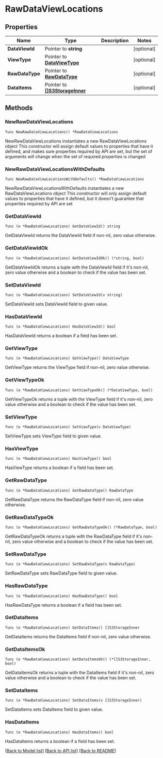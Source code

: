 # RawDataViewLocations

## Properties

Name | Type | Description | Notes
------------ | ------------- | ------------- | -------------
**DataViewId** | Pointer to **string** |  | [optional] 
**ViewType** | Pointer to [**DataViewType**](DataViewType.md) |  | [optional] 
**RawDataType** | Pointer to [**RawDataType**](RawDataType.md) |  | [optional] 
**DataItems** | Pointer to [**[]S3StorageInner**](S3StorageInner.md) |  | [optional] 

## Methods

### NewRawDataViewLocations

`func NewRawDataViewLocations() *RawDataViewLocations`

NewRawDataViewLocations instantiates a new RawDataViewLocations object
This constructor will assign default values to properties that have it defined,
and makes sure properties required by API are set, but the set of arguments
will change when the set of required properties is changed

### NewRawDataViewLocationsWithDefaults

`func NewRawDataViewLocationsWithDefaults() *RawDataViewLocations`

NewRawDataViewLocationsWithDefaults instantiates a new RawDataViewLocations object
This constructor will only assign default values to properties that have it defined,
but it doesn't guarantee that properties required by API are set

### GetDataViewId

`func (o *RawDataViewLocations) GetDataViewId() string`

GetDataViewId returns the DataViewId field if non-nil, zero value otherwise.

### GetDataViewIdOk

`func (o *RawDataViewLocations) GetDataViewIdOk() (*string, bool)`

GetDataViewIdOk returns a tuple with the DataViewId field if it's non-nil, zero value otherwise
and a boolean to check if the value has been set.

### SetDataViewId

`func (o *RawDataViewLocations) SetDataViewId(v string)`

SetDataViewId sets DataViewId field to given value.

### HasDataViewId

`func (o *RawDataViewLocations) HasDataViewId() bool`

HasDataViewId returns a boolean if a field has been set.

### GetViewType

`func (o *RawDataViewLocations) GetViewType() DataViewType`

GetViewType returns the ViewType field if non-nil, zero value otherwise.

### GetViewTypeOk

`func (o *RawDataViewLocations) GetViewTypeOk() (*DataViewType, bool)`

GetViewTypeOk returns a tuple with the ViewType field if it's non-nil, zero value otherwise
and a boolean to check if the value has been set.

### SetViewType

`func (o *RawDataViewLocations) SetViewType(v DataViewType)`

SetViewType sets ViewType field to given value.

### HasViewType

`func (o *RawDataViewLocations) HasViewType() bool`

HasViewType returns a boolean if a field has been set.

### GetRawDataType

`func (o *RawDataViewLocations) GetRawDataType() RawDataType`

GetRawDataType returns the RawDataType field if non-nil, zero value otherwise.

### GetRawDataTypeOk

`func (o *RawDataViewLocations) GetRawDataTypeOk() (*RawDataType, bool)`

GetRawDataTypeOk returns a tuple with the RawDataType field if it's non-nil, zero value otherwise
and a boolean to check if the value has been set.

### SetRawDataType

`func (o *RawDataViewLocations) SetRawDataType(v RawDataType)`

SetRawDataType sets RawDataType field to given value.

### HasRawDataType

`func (o *RawDataViewLocations) HasRawDataType() bool`

HasRawDataType returns a boolean if a field has been set.

### GetDataItems

`func (o *RawDataViewLocations) GetDataItems() []S3StorageInner`

GetDataItems returns the DataItems field if non-nil, zero value otherwise.

### GetDataItemsOk

`func (o *RawDataViewLocations) GetDataItemsOk() (*[]S3StorageInner, bool)`

GetDataItemsOk returns a tuple with the DataItems field if it's non-nil, zero value otherwise
and a boolean to check if the value has been set.

### SetDataItems

`func (o *RawDataViewLocations) SetDataItems(v []S3StorageInner)`

SetDataItems sets DataItems field to given value.

### HasDataItems

`func (o *RawDataViewLocations) HasDataItems() bool`

HasDataItems returns a boolean if a field has been set.


[[Back to Model list]](../README.md#documentation-for-models) [[Back to API list]](../README.md#documentation-for-api-endpoints) [[Back to README]](../README.md)


